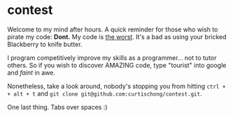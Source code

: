 # contest

Welcome to my mind after hours. A quick reminder for those who wish to pirate my code: __Dont.__
My code is <u>the worst</u>. It's a bad as using your bricked Blackberry to knife butter.

I program competitively improve my skills as a programmer... not to tutor others. So if you wish to discover AMAZING code, type "tourist" into google and *faint* in awe.

Nonetheless, take a look around, nobody's stopping you from hitting `ctrl + + alt + t` and `git clone git@github.com:curtischong/contest.git`.

One last thing. Tabs over spaces :)
